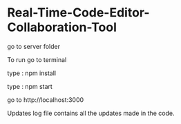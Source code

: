 # Real-Time-Code-Editor-Collaboration-Tool

go to server folder

To run go to terminal

type : npm install

type : npm start

go to http://localhost:3000


Updates log file contains all the updates made in the code.
